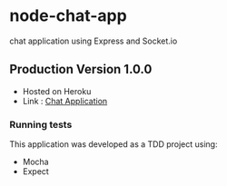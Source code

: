 # node-chat-app
chat application using Express and Socket.io 

## Production Version 1.0.0

* Hosted on Heroku
* Link : [Chat Application](https://lit-mesa-80207.herokuapp.com/)

###  Running tests

This application was developed as a TDD project using: 
- Mocha
- Expect